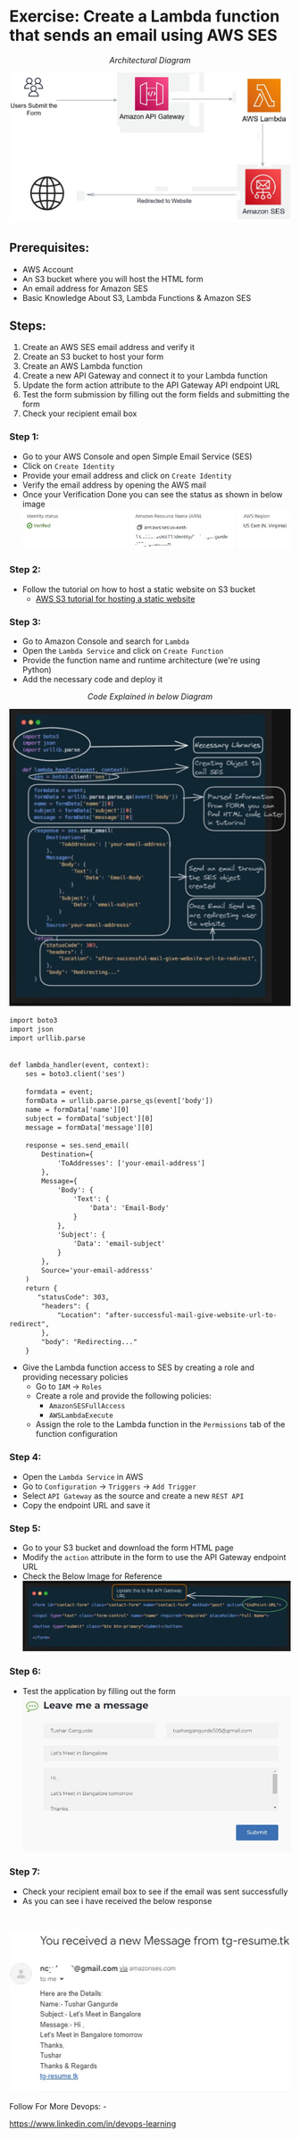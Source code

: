 # Exercise: Create a Lambda function that sends an email using AWS SES

<p align="center">
  <em>Architectural Diagram</em>
  <br>
</p>

![Architectural Diagram](Images/1.jpg)

## Prerequisites:
- AWS Account
- An S3 bucket where you will host the HTML form
- An email address for Amazon SES
- Basic Knowledge About S3, Lambda Functions & Amazon SES

## Steps:
1. Create an AWS SES email address and verify it
2. Create an S3 bucket to host your form
3. Create an AWS Lambda function
4. Create a new API Gateway and connect it to your Lambda function
5. Update the form action attribute to the API Gateway API endpoint URL
6. Test the form submission by filling out the form fields and submitting the form
7. Check your recipient email box

### Step 1:
- Go to your AWS Console and open Simple Email Service (SES)
- Click on `Create Identity`
- Provide your email address and click on `Create Identity`
- Verify the email address by opening the AWS mail
- Once your Verification Done you can see the status as shown in below image
![Architectural Diagram](Images/2.jpg)

### Step 2:
- Follow the tutorial on how to host a static website on S3 bucket
  - [AWS S3 tutorial for hosting a static website](https://www.linkedin.com/posts/devops-learning_resumes3cloudfrontroute53awscertificatemanager-activity-7015715474747371520-4pHv?utm_source=share&utm_medium=member_desktop)

### Step 3:
- Go to Amazon Console and search for `Lambda`
- Open the `Lambda Service` and click on `Create Function`
- Provide the function name and runtime architecture (we're using Python)
- Add the necessary code and deploy it
<p align="center">
  <em>Code Explained in below Diagram</em>
  <br>
</p>

![Architectural Diagram](Images/3.jpg)

```
import boto3
import json
import urllib.parse


def lambda_handler(event, context):
    ses = boto3.client('ses')
    
    formdata = event;
    formData = urllib.parse.parse_qs(event['body'])
    name = formData['name'][0]
    subject = formData['subject'][0]
    message = formData['message'][0]

    response = ses.send_email(
        Destination={
            'ToAddresses': ['your-email-address']
        },
        Message={
            'Body': {
                'Text': {
                    'Data': 'Email-Body'
                }
            },
            'Subject': {
                'Data': 'email-subject'
            }
        },
        Source='your-email-addresss'
    )
    return {
       "statusCode": 303,
        "headers": {
            "Location": "after-successful-mail-give-website-url-to-redirect",
        },
        "body": "Redirecting..."
    }
```
- Give the Lambda function access to SES by creating a role and providing necessary policies
  - Go to `IAM` -> `Roles`
  - Create a role and provide the following policies:
    - `AmazonSESFullAccess`
    - `AWSLambdaExecute`
  - Assign the role to the Lambda function in the `Permissions` tab of the function configuration

### Step 4:
- Open the `Lambda Service` in AWS
- Go to `Configuration` -> `Triggers` -> `Add Trigger`
- Select `API Gateway` as the source and create a new `REST API`
- Copy the endpoint URL and save it

### Step 5:
- Go to your S3 bucket and download the form HTML page
- Modify the `action` attribute in the form to use the API Gateway endpoint URL
- Check the Below Image for Reference
![Architectural Diagram](Images/5.jpg)

### Step 6:
- Test the application by filling out the form
![Architectural Diagram](Images/6.jpg)

### Step 7:
- Check your recipient email box to see if the email was sent successfully
- As you can see i have received the below response 
<br>

![Architectural Diagram](Images/7.jpg)


Follow For More Devops: -

https://www.linkedin.com/in/devops-learning
